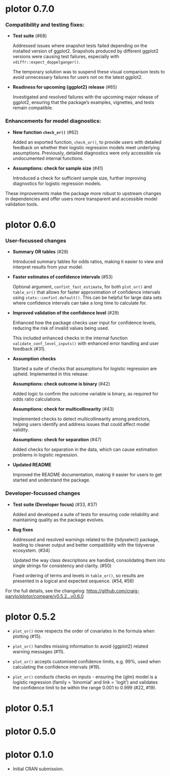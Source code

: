 # plotor 0.7.0

### Compatibility and testing fixes:

* **Test suite** (#68)
  
  Addressed issues where snapshot tests failed depending on the installed 
  version of ggplot2. Snapshots produced by different ggplot2 versions were 
  causing test failures, especially with `vdiffr::expect_doppelganger()`. 
  
  The temporary solution was to suspend these visual comparison tests to avoid 
  unnecessary failures for users not on the latest ggplot2.

* **Readiness for upcoming {ggplot2} release** (#65) 
  
  Investigated and resolved failures with the upcoming major release of ggplot2, 
  ensuring that the package’s examples, vignettes, and tests remain compatible.

### Enhancements for model diagnostics:

* **New function `check_or()`** (#62) 

  Added an exported function, `check_or()`, to provide users with detailed 
  feedback on whether their logistic regression models meet underlying 
  assumptions. Previously, detailed diagnostics were only accessible via 
  undocumented internal functions.

* **Assumptions: check for sample size** (#41)
  
  Introduced a check for sufficient sample size, further improving diagnostics 
  for logistic regression models.

These improvements make the package more robust to upstream changes in 
dependencies and offer users more transparent and accessible model validation 
tools.


# plotor 0.6.0

### User-focussed changes

* **Summary OR tables** (#28)
  
  Introduced summary tables for odds ratios, making it easier to view and
  interpret results from your model.

* **Faster estimates of confidence intervals** (#53)
  
  Optional argument, `confint_fast_estimate`,  for both `plot_or()` and 
  `table_or()` that allows for faster approximation of confidence intervals
  using `stats::confint.default()`. This can be helpful for large data sets
  where confidence intervals can take a long time to calculate for.

* **Improved validation of the confidence level** (#29)

  Enhanced how the package checks user input for confidence levels, reducing the
  risk of invalid values being used. 

  This included enhanced checks in the internal function 
  `validate_conf_level_inputs()` with enhanced error handling and user feedback 
  (#31).

* **Assumption checks**
  
  Started a suite of checks that assumptions for logistic regression are upheld.
  Implemented in this release:
  
  **Assumptions: check outcome is binary** (#42)
  
  Added logic to confirm the outcome variable is binary, as required for odds
  ratio calculations.
  
  **Assumptions: check for multicollinearity** (#43)
  
  Implemented checks to detect multicollinearity among predictors, helping users
  identify and address issues that could affect model validity.
  
  **Assumptions: check for separation** (#47)
  
  Added checks for separation in the data, which can cause estimation problems
  in logistic regression.

* **Updated README**
  
  Improved the README documentation, making it easier for users to get started
  and understand the package.

### Developer-focussed changes

* **Test suite (Developer focus)** (#33, #37)

  Added and developed a suite of tests for ensuring code reliability and 
  maintaining quality as the package evolves.

* **Bug fixes**

  Addressed and resolved warnings related to the {tidyselect} package, leading 
  to cleaner output and better compatibility with the tidyverse ecosystem. (#34)
  
  Updated the way class descriptions are handled, consolidating them into single
  strings for consistency and clarity. (#50)
  
  Fixed ordering of terms and levels in `table_or()`, so results are presented
  in a logical and expected sequence. (#54, #56)


For the full details, see the changelog: https://github.com/craig-parylo/plotor/compare/v0.5.2...v0.6.0

# plotor 0.5.2

* `plot_or()` now respects the order of covariates in the formula when plotting 
(#15).

* `plot_or()` handles missing information to avoid {ggplot2} related warning 
messages (#11).

* `plot_or()` accepts customised confidence limits, e.g. 99%, used when 
calculating the confidence intervals (#19).

* `plot_or()` conducts checks on inputs - ensuring the {glm} model is 
a logistic regression (family = 'binomial' and link = 'logit') and validates the
confidence limit to be within the range 0.001 to 0.999 (#22, #19).

# plotor 0.5.1

# plotor 0.5.0

# plotor 0.1.0

* Initial CRAN submission.
